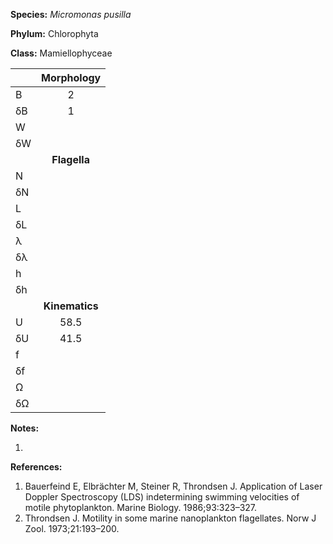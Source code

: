 **Species:** *Micromonas pusilla*

**Phylum:** Chlorophyta

**Class:** Mamiellophyceae

|    | **Morphology** |
|:-- | :------------: |
| B  | 2 |
| δB | 1 |
| W  |  |
| δW |  |
|    | **Flagella** |
| N  |  |
| δN |  |
| L  |  |
| δL |  |
| λ  |  |
| δλ |  |
| h  |  |
| δh |  |
|    | **Kinematics** |
| U  | 58.5 |
| δU | 41.5 |
| f  |  |
| δf |  |
| Ω  |  |
| δΩ |  |

**Notes:**

1.

**References:**

1. Bauerfeind E, Elbrächter M, Steiner R, Throndsen J.  Application of Laser Doppler Spectroscopy (LDS) indetermining swimming velocities of motile phytoplankton.  Marine Biology. 1986;93:323–327.
1. Throndsen J.  Motility in some marine nanoplankton flagellates.  Norw J Zool. 1973;21:193–200.
